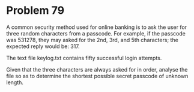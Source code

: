 Problem 79
==========

A common security method used for online banking is to ask the user for
three random characters from a passcode. For example, if the passcode was
531278, they may asked for the 2nd, 3rd, and 5th characters; the expected
reply would be: 317.

The text file keylog.txt contains fifty successful login attempts.

Given that the three characters are always asked for in order, analyse the
file so as to determine the shortest possible secret passcode of unknown
length.
